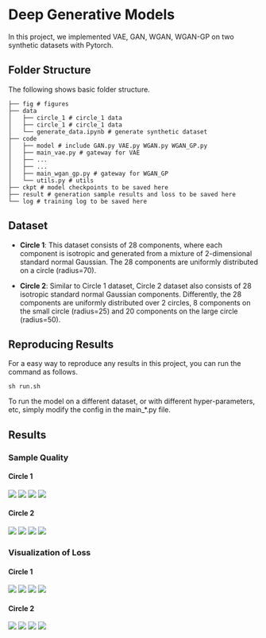 # Deep Generative Models
In this project, we implemented VAE, GAN, WGAN, WGAN-GP on two synthetic datasets with Pytorch.

## Folder Structure
The following shows basic folder structure.
```
├── fig # figures
├── data
│   ├── circle_1 # circle_1 data
│   ├── circle_1 # circle_1 data
│   └── generate_data.ipynb # generate synthetic dataset
├── code
│   ├── model # include GAN.py VAE.py WGAN.py WGAN_GP.py
│   ├── main_vae.py # gateway for VAE
│   ├── ...
│   ├── ...
│   ├── main_wgan_gp.py # gateway for WGAN_GP
│   └── utils.py # utils
├── ckpt # model checkpoints to be saved here
├── result # generation sample results and loss to be saved here
└── log # training log to be saved here
```

## Dataset
+ **Circle 1**: This dataset consists of 28 components, where each component is isotropic and generated from a mixture of 2-dimensional standard normal Gaussian. The 28 components are uniformly distributed on a circle (radius=70).

+ **Circle 2**: Similar to Circle 1 dataset, Circle 2 dataset also consists of 28 isotropic standard normal Gaussian components. Differently, the 28 components are uniformly distributed over 2 circles, 8 components on the small circle (radius=25) and 20 components on the large circle (radius=50).

## Reproducing Results
For a easy way to reproduce any results in this project, you can run the command as follows.
```
sh run.sh
```
To run the model on a different dataset, or with different hyper-parameters, etc, simply modify the config in the main_*.py file.


## Results
### Sample Quality
#### Circle 1
![](./fig/circle_1/vae.jpg)
![](./fig/circle_1/gan.jpg)
![](./fig/circle_1/wgan.jpg)
![](./fig/circle_1/wgan_gp.jpg)


#### Circle 2
![](./fig/circle_2/vae.jpg)
![](./fig/circle_2/gan.jpg)
![](./fig/circle_2/wgan.jpg)
![](./fig/circle_2/wgan_gp.jpg)

### Visualization of Loss
#### Circle 1
![](./fig/circle_1/vae_loss.jpg)
![](./fig/circle_1/gan_loss.jpg)
![](./fig/circle_1/wgan_loss.jpg)
![](./fig/circle_1/wgan_gp_loss.jpg)

#### Circle 2
![](./fig/circle_2/vae_loss.jpg)
![](./fig/circle_2/gan_loss.jpg)
![](./fig/circle_2/wgan_loss.jpg)
![](./fig/circle_2/wgan_gp_loss.jpg)
